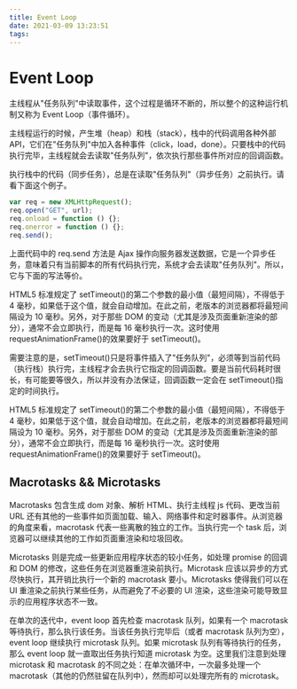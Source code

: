 ```yaml
---
title: Event Loop
date: 2021-03-09 13:23:51
tags:
---
```


# Event Loop

主线程从"任务队列"中读取事件，这个过程是循环不断的，所以整个的这种运行机制又称为 Event Loop（事件循环）。

主线程运行的时候，产生堆（heap）和栈（stack），栈中的代码调用各种外部 API，它们在"任务队列"中加入各种事件（click，load，done）。只要栈中的代码执行完毕，主线程就会去读取"任务队列"，依次执行那些事件所对应的回调函数。

执行栈中的代码（同步任务），总是在读取"任务队列"（异步任务）之前执行。请看下面这个例子。

```javascript
var req = new XMLHttpRequest();
req.open("GET", url);
req.onload = function () {};
req.onerror = function () {};
req.send();
```

上面代码中的 req.send 方法是 Ajax 操作向服务器发送数据，它是一个异步任务，意味着只有当前脚本的所有代码执行完，系统才会去读取"任务队列"。所以，它与下面的写法等价。

HTML5 标准规定了 setTimeout()的第二个参数的最小值（最短间隔），不得低于 4 毫秒，如果低于这个值，就会自动增加。在此之前，老版本的浏览器都将最短间隔设为 10 毫秒。另外，对于那些 DOM 的变动（尤其是涉及页面重新渲染的部分），通常不会立即执行，而是每 16 毫秒执行一次。这时使用 requestAnimationFrame()的效果要好于 setTimeout()。

需要注意的是，setTimeout()只是将事件插入了"任务队列"，必须等到当前代码（执行栈）执行完，主线程才会去执行它指定的回调函数。要是当前代码耗时很长，有可能要等很久，所以并没有办法保证，回调函数一定会在 setTimeout()指定的时间执行。

HTML5 标准规定了 setTimeout()的第二个参数的最小值（最短间隔），不得低于 4 毫秒，如果低于这个值，就会自动增加。在此之前，老版本的浏览器都将最短间隔设为 10 毫秒。另外，对于那些 DOM 的变动（尤其是涉及页面重新渲染的部分），通常不会立即执行，而是每 16 毫秒执行一次。这时使用 requestAnimationFrame()的效果要好于 setTimeout()。

## Macrotasks && Microtasks

Macrotasks 包含生成 dom 对象、解析 HTML、执行主线程 js 代码、更改当前 URL 还有其他的一些事件如页面加载、输入、网络事件和定时器事件。从浏览器的角度来看，macrotask 代表一些离散的独立的工作。当执行完一个 task 后，浏览器可以继续其他的工作如页面重渲染和垃圾回收。

Microtasks 则是完成一些更新应用程序状态的较小任务，如处理 promise 的回调和 DOM 的修改，这些任务在浏览器重渲染前执行。Microtask 应该以异步的方式尽快执行，其开销比执行一个新的 macrotask 要小。Microtasks 使得我们可以在 UI 重渲染之前执行某些任务，从而避免了不必要的 UI 渲染，这些渲染可能导致显示的应用程序状态不一致。

在单次的迭代中，event loop 首先检查 macrotask 队列，如果有一个 macrotask 等待执行，那么执行该任务。当该任务执行完毕后（或者 macrotask 队列为空），event loop 继续执行 microtask 队列。如果 microtask 队列有等待执行的任务，那么 event loop 就一直取出任务执行知道 microtask 为空。这里我们注意到处理 microtask 和 macrotask 的不同之处：在单次循环中，一次最多处理一个 macrotask（其他的仍然驻留在队列中），然而却可以处理完所有的 microtask。
